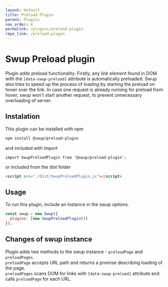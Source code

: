 ```yaml
---
layout: default
title: Preload Plugin
parent: Plugins
nav_order: 4
permalink: /plugins/preload-plugin
repo_link: /preload-plugin
---
```


# Swup Preload plugin
Plugin adds preload functionality. Firstly, any link element found in DOM with the `[data-swup-preload]` attribute is automatically preloaded. 
Swup also tries to speed up the process of loading by starting the preload on hover over the link. 
In case one request is already running for preload from hover, swup won't start another request, to prevent unnecessary overloading of server.  

## Instalation
This plugin can be installed with npm

```bash
npm install @swup/preload-plugin
```

and included with import

```shell
import SwupPreloadPlugin from '@swup/preload-plugin';
```

or included from the dist folder

```html
<script src="./dist/SwupPreloadPlugin.js"></script>
```

## Usage

To run this plugin, include an instance in the swup options.

```javascript
const swup = new Swup({
  plugins: [new SwupPreloadPlugin()]
});
```

## Changes of swup instance
Plugin adds two methods to the swup instance - `preloadPage` and `preloadPages`.   
`preloadPage` accepts URL path and returns a promise describing loading of the page.   
`preloadPages` scans DOM for links with `[data-swup-preload]` attribute and calls `preloadPage` for each URL. 
 
